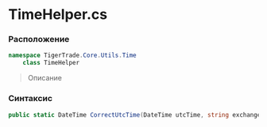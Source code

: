 
# TimeHelper.cs
### Расположение
```csharp
namespace TigerTrade.Core.Utils.Time  
    class TimeHelper
```

> Описание

### Синтаксис
```csharp
public static DateTime CorrectUtcTime(DateTime utcTime, string exchange)
```
